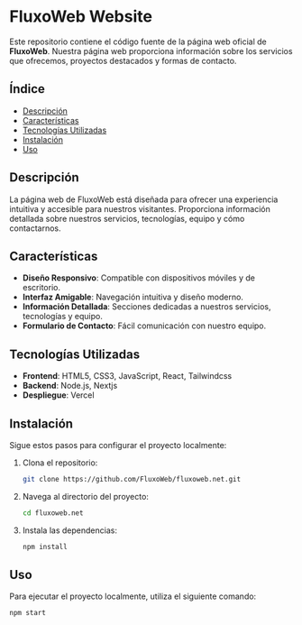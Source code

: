 # FluxoWeb Website

Este repositorio contiene el código fuente de la página web oficial de **FluxoWeb**. Nuestra página web proporciona información sobre los servicios que ofrecemos, proyectos destacados y formas de contacto.

## Índice

- [Descripción](#descripción)
- [Características](#características)
- [Tecnologías Utilizadas](#tecnologías-utilizadas)
- [Instalación](#instalación)
- [Uso](#uso)

## Descripción

La página web de FluxoWeb está diseñada para ofrecer una experiencia intuitiva y accesible para nuestros visitantes. Proporciona información detallada sobre nuestros servicios, tecnologías, equipo y cómo contactarnos.

## Características

- **Diseño Responsivo**: Compatible con dispositivos móviles y de escritorio.
- **Interfaz Amigable**: Navegación intuitiva y diseño moderno.
- **Información Detallada**: Secciones dedicadas a nuestros servicios, tecnologías y equipo.
- **Formulario de Contacto**: Fácil comunicación con nuestro equipo.

## Tecnologías Utilizadas

- **Frontend**: HTML5, CSS3, JavaScript, React, Tailwindcss
- **Backend**: Node.js, Nextjs
- **Despliegue**: Vercel

## Instalación

Sigue estos pasos para configurar el proyecto localmente:

1. Clona el repositorio:
    ```sh
    git clone https://github.com/FluxoWeb/fluxoweb.net.git
    ```

2. Navega al directorio del proyecto:
    ```sh
    cd fluxoweb.net
    ```

3. Instala las dependencias:
    ```sh
    npm install
    ```

## Uso

Para ejecutar el proyecto localmente, utiliza el siguiente comando:

```sh
npm start
